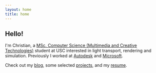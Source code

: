 ```yaml
---
layout: home
title: home
---
```

## Hello!
I'm Christian, a [MSc. Computer Science (Multimedia and Creative Technologies)](https://www.cs.usc.edu/academic-programs/masters/multimedia-creative-technologies/) student at USC interested in light transport, rendering and simulation. Previously I worked at [Autodesk](http://localhost:4000/blog/2022/09/02/summer-standards.html) and [Microsoft](https://microsoft.github.io/code-with-engineering-playbook/CSE/).

Check out my [blog](/blog), some selected [projects](/projects), and my [resume](/about).